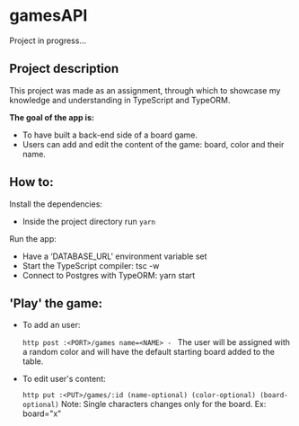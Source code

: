 # gamesAPI

Project in progress...

## Project description

This project was made as an assignment, through which to showcase my knowledge and understanding in TypeScript and TypeORM.

**The goal of the app is:**

* To have built a back-end side of a board game.
* Users can add and edit the content of the game: board, color and their name.

## How to:

Install the dependencies:

* Inside the project directory run `yarn `

Run  the app:

* Have a ‘DATABASE_URL' environment variable set
* Start the TypeScript compiler: tsc -w
* Connect to Postgres with TypeORM: yarn start

## 'Play' the game:

* To add an user:

  ```http post :<PORT>/games name=<NAME> - ``` 
  The user will be assigned with a random color and will have the default starting board added to the table.
  
* To edit user's content:

  ```http put :<PUT>/games/:id (name-optional) (color-optional) (board-optional)```
  Note: Single characters changes only for the board. Ex: board="x" 

